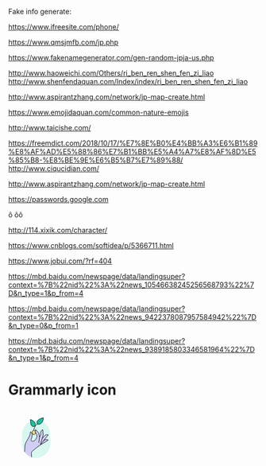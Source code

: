 
Fake info generate:

https://www.ifreesite.com/phone/

https://www.qmsjmfb.com/jp.php

https://www.fakenamegenerator.com/gen-random-jpja-us.php



http://www.haoweichi.com/Others/ri_ben_ren_shen_fen_zi_liao
http://www.shenfendaquan.com/Index/index/ri_ben_ren_shen_fen_zi_liao



http://www.aspirantzhang.com/network/jp-map-create.html

https://www.emojidaquan.com/common-nature-emojis

http://www.taicishe.com/

https://freemdict.com/2018/10/17/%E7%8E%B0%E4%BB%A3%E6%B1%89%E8%AF%AD%E5%88%86%E7%B1%BB%E5%A4%A7%E8%AF%8D%E5%85%B8-%E8%BE%9E%E6%B5%B7%E7%89%88/
http://www.ciqucidian.com/


http://www.aspirantzhang.com/network/jp-map-create.html





https://passwords.google.com

ô
ôô





http://114.xixik.com/character/

https://www.cnblogs.com/softidea/p/5366711.html






https://www.jobui.com/?rf=404



https://mbd.baidu.com/newspage/data/landingsuper?context=%7B%22nid%22%3A%22news_10546638245256568793%22%7D&n_type=1&p_from=4

https://mbd.baidu.com/newspage/data/landingsuper?context=%7B%22nid%22%3A%22news_9422378087957584942%22%7D&n_type=0&p_from=1

https://mbd.baidu.com/newspage/data/landingsuper?context=%7B%22nid%22%3A%22news_9389185803346581964%22%7D&n_type=1&p_from=4


# Grammarly icon


<grammarly-extension class="_1KJtL"></grammarly-extension>


<svg width="112" height="126" fill="none" xmlns="http://www.w3.org/2000/svg"><g clip-path="url(#clip0)"><rect x="27.482" y="24.867" width="57.037" height="76.267" rx="28.518" fill="#D7F7F0"></rect><path d="M62.399 71.25l11.766-6.85c1.994-1.14 4.587-.83 6.182.831L60.504 77.164" fill="#D1CEF4"></path><path d="M62.399 71.25l11.766-6.85c1.994-1.14 4.587-.83 6.182.831L60.504 77.164" stroke="#0E101A" stroke-miterlimit="10"></path><path d="M63.994 66.787l9.074-10.48c1.795-2.075 4.787-2.801 7.28-1.66L64.194 74.674" fill="#D1CEF4"></path><path d="M63.994 66.787l9.074-10.48c1.795-2.075 4.787-2.801 7.28-1.66L64.194 74.674" stroke="#0E101A" stroke-miterlimit="10"></path><path d="M62.897 59.213l2.393-5.396-.199-2.075c-.399-3.32 1.396-6.434 4.288-7.679l.997 10.377-5.883 20.234S47.442 87.229 46.743 89.2c-.598 1.66.2 11.311.698 15.046.4 3.217-20.64 4.047-19.943 1.246 1.297-4.462 4.587-15.046 5.186-17.537.997-3.528-.599-12.348 2.991-18.677 1.596-2.802 5.983-9.858 7.18-13.075 1.396-3.424 1.595-7.678 1.595-7.678 5.385 1.349 3.69 9.961 1.595 14.942-2.193 5.292 6.382 4.67 8.676.726 1.695-3.009 2.891-5.292 2.891-5.292l-.398-5.5-.4-.31c-2.492-2.283-3.29-6.019-1.794-9.235l6.382 7.263 1.495 8.094-1.495 11.206 1.495-11.206z" fill="#D1CEF4"></path><path d="M62.897 59.213l2.393-5.396-.199-2.075c-.399-3.32 1.396-6.434 4.288-7.679l.997 10.377-5.883 20.234S47.442 87.229 46.743 89.2c-.598 1.66.2 11.311.698 15.046.4 3.217-20.64 4.047-19.943 1.246 1.297-4.462 4.587-15.046 5.186-17.537.997-3.528-.599-12.348 2.991-18.677 1.596-2.802 5.983-9.858 7.18-13.075 1.396-3.424 1.595-7.678 1.595-7.678 5.385 1.349 3.69 9.961 1.595 14.942-2.193 5.292 6.382 4.67 8.676.726 1.695-3.009 2.891-5.292 2.891-5.292l-.398-5.5-.4-.31c-2.492-2.283-3.29-6.019-1.794-9.235l6.382 7.263 1.495 8.094zm0 0l-1.495 11.206" stroke="#0E101A" stroke-miterlimit="10"></path></g><path d="M54.822 50.297c0 1.948-1.496 3.59-3.49 3.59-1.995 0-3.49-1.54-3.49-3.59 0-2.052 1.495-5.231 3.49-5.231 1.994 0 3.49 3.282 3.49 5.23z" fill="#F6DF6C" stroke="#0E101A" stroke-miterlimit="10" stroke-linejoin="round"></path><path d="M58.411 32.86s-2.194-4.307 1.596-7.897c3.09-2.974 8.276-4.41 10.07-4.923.3-.102.6.205.6.513-.1 1.436-.5 5.026-1.995 7.795-1.695 3.18-6.183 6.359-10.27 4.513zM54.123 37.066s3.49-8.41-9.273-13.334c-.3-.102-.698.206-.599.513.2 1.026.5 3.077.699 5.026.398 4.82 1.396 10.462 9.173 7.795z" fill="#15C39A" stroke="#0E101A" stroke-miterlimit="10"></path><path d="M51.431 45.066c.598-4.41 2.393-9.334 7.28-12.513" stroke="#0E101A" stroke-miterlimit="10"></path><defs><clipPath id="clip0"><rect x="27.482" y="24.867" width="57.037" height="76.267" rx="28.518" fill="#fff"></rect></clipPath></defs></svg>